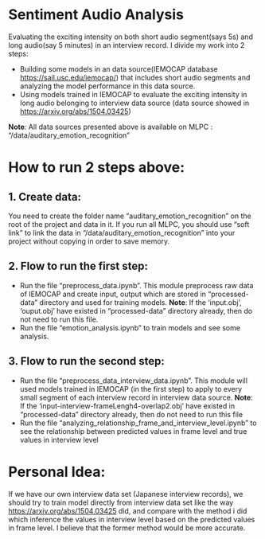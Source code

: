 # Sentiment Audio Analysis
Evaluating the exciting intensity on both short audio segment(says 5s) and long audio(say 5 minutes) in an interview record. I divide my work into 2 steps:
- Building some models in an data source(IEMOCAP database  https://sail.usc.edu/iemocap/) that includes short audio segments and analyzing the model performance in this data source.
- Using models  trained in IEMOCAP to evaluate the exciting intensity in long audio belonging to interview data source (data source showed in https://arxiv.org/abs/1504.03425) 

**Note**: All data sources presented above is available on MLPC : “/data/auditary_emotion_recognition”

# How to run 2 steps above:

## 1. Create data:
You need to create  the folder name “auditary_emotion_recognition” on the root of the project and data in it. If you run all MLPC, you should use “soft link” to link the data in “/data/auditary_emotion_recognition” into your project without copying in order to save memory.

## 2. Flow to run the first step:
- Run the file “preprocess_data.ipynb”. This module preprocess raw data of IEMOCAP and create input, output which are stored in “processed-data” directory and used for training models.  **Note**: If the ‘input.obj’, ‘ouput.obj’ have existed in “processed-data” directory already, then do not need to run this file.
- Run the file “emotion_analysis.ipynb” to train models and see some analysis.

## 3. Flow to run the second step:
- Run the file “preprocess_data_interview_data.ipynb”. This module will used models trained in IEMOCAP (in the first step) to apply to every small segment of each interview record in interview data source. **Note**: If the ‘input-interview-frameLengh4-overlap2.obj’ have existed in “processed-data” directory already, then do not need to run this file 
- Run the file “analyzing_relationship_frame_and_interview_level.ipynb” to see the relationship between predicted values in frame level and true values in interview level

# Personal Idea:
If we have our own interview data set (Japanese interview records), we should try to train model directly from interview data set like the way  https://arxiv.org/abs/1504.03425 did,  and compare with the method i did which inference the values in interview level based on the predicted values in frame level. I believe that the former method would be more accurate.





